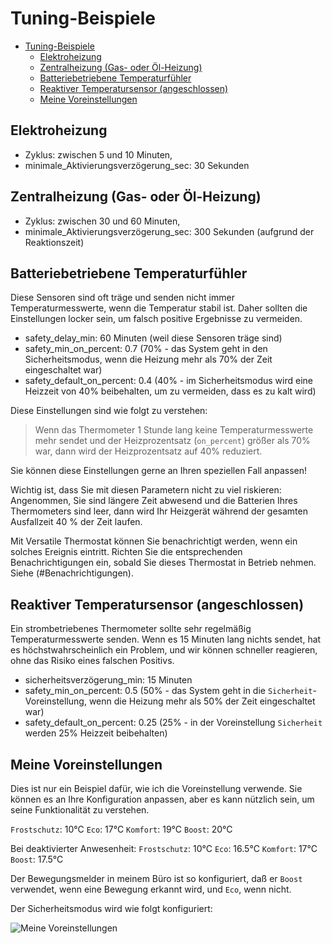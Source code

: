 # Tuning-Beispiele

- [Tuning-Beispiele](#tuning-beispiele)
  - [Elektroheizung](#elektroheizung)
  - [Zentralheizung (Gas- oder Öl-Heizung)](#zentralheizung-gas-oder-öl-heizung)
  - [Batteriebetriebene Temperaturfühler](#batteriebetriebene-temperaturfühler)
  - [Reaktiver Temperatursensor (angeschlossen)](#reaktiver-temperatursensor-angeschlossen)
  - [Meine Voreinstellungen](#meine-voreinstellungen)

## Elektroheizung
- Zyklus: zwischen 5 und 10 Minuten,
- minimale_Aktivierungsverzögerung_sec: 30 Sekunden

## Zentralheizung (Gas- oder Öl-Heizung)
- Zyklus: zwischen 30 und 60 Minuten,
- minimale_Aktivierungsverzögerung_sec: 300 Sekunden (aufgrund der Reaktionszeit)

## Batteriebetriebene Temperaturfühler
Diese Sensoren sind oft träge und senden nicht immer Temperaturmesswerte, wenn die Temperatur stabil ist. Daher sollten die Einstellungen locker sein, um falsch positive Ergebnisse zu vermeiden.

- safety_delay_min: 60 Minuten (weil diese Sensoren träge sind)
- safety_min_on_percent: 0.7 (70% - das System geht in den Sicherheitsmodus, wenn die Heizung mehr als 70% der Zeit eingeschaltet war)
- safety_default_on_percent: 0.4 (40% - im Sicherheitsmodus wird eine Heizzeit von 40% beibehalten, um zu vermeiden, dass es zu kalt wird)

Diese Einstellungen sind wie folgt zu verstehen:

> Wenn das Thermometer 1 Stunde lang keine Temperaturmesswerte mehr sendet und der Heizprozentsatz (``on_percent``) größer als 70% war, dann wird der Heizprozentsatz auf 40% reduziert.

Sie können diese Einstellungen gerne an Ihren speziellen Fall anpassen!

Wichtig ist, dass Sie mit diesen Parametern nicht zu viel riskieren: Angenommen, Sie sind längere Zeit abwesend und die Batterien Ihres Thermometers sind leer, dann wird Ihr Heizgerät während der gesamten Ausfallzeit 40 % der Zeit laufen.

Mit Versatile Thermostat können Sie benachrichtigt werden, wenn ein solches Ereignis eintritt. Richten Sie die entsprechenden Benachrichtigungen ein, sobald Sie dieses Thermostat in Betrieb nehmen. Siehe (#Benachrichtigungen).

## Reaktiver Temperatursensor (angeschlossen)
Ein strombetriebenes Thermometer sollte sehr regelmäßig Temperaturmesswerte senden. Wenn es 15 Minuten lang nichts sendet, hat es höchstwahrscheinlich ein Problem, und wir können schneller reagieren, ohne das Risiko eines falschen Positivs.

- sicherheitsverzögerung_min: 15 Minuten
- safety_min_on_percent: 0.5 (50% - das System geht in die ``Sicherheit``-Voreinstellung, wenn die Heizung mehr als 50% der Zeit eingeschaltet war)
- safety_default_on_percent: 0.25 (25% - in der Voreinstellung ``Sicherheit`` werden 25% Heizzeit beibehalten)

## Meine Voreinstellungen
Dies ist nur ein Beispiel dafür, wie ich die Voreinstellung verwende. Sie können es an Ihre Konfiguration anpassen, aber es kann nützlich sein, um seine Funktionalität zu verstehen.

``Frostschutz``: 10°C
``Eco``: 17°C
``Komfort``: 19°C
``Boost``: 20°C

Bei deaktivierter Anwesenheit:
``Frostschutz``: 10°C
``Eco``: 16.5°C
``Komfort``: 17°C
``Boost``: 17.5°C

Der Bewegungsmelder in meinem Büro ist so konfiguriert, daß er ``Boost`` verwendet, wenn eine Bewegung erkannt wird, und ``Eco``, wenn nicht.

Der Sicherheitsmodus wird wie folgt konfiguriert:

![Meine Voreinstellungen](images/my-tuning.png)